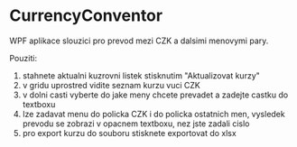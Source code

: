 # CurrencyConventor
WPF aplikace slouzici pro prevod mezi CZK a dalsimi menovymi pary. 

Pouziti:
1. stahnete aktualni kuzrovni listek stisknutim "Aktualizovat kurzy"
2. v gridu uprostred vidite seznam kurzu vuci CZK
3. v dolni casti vyberte do jake meny chcete prevadet a zadejte castku do textboxu
4. lze zadavat menu do policka CZK i do policka ostatnich men, vysledek prevodu se zobrazi v opacnem textboxu, nez jste zadali cislo
4. pro export kurzu do souboru stisknete exportovat do xlsx
